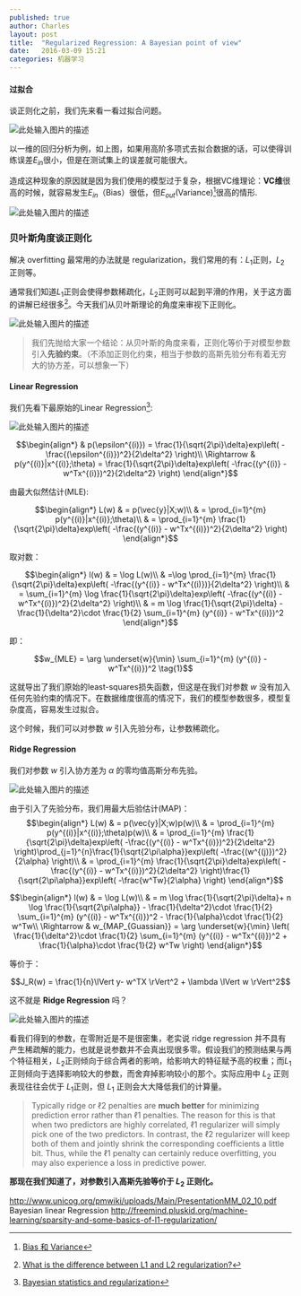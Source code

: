 ```yaml
---
published: true
author: Charles
layout: post
title:  "Regularized Regression: A Bayesian point of view"
date:   2016-03-09 15:21
categories: 机器学习
---
```


#### 过拟合
谈正则化之前，我们先来看一看过拟合问题。

![此处输入图片的描述][1]

以一维的回归分析为例，如上图，如果用高阶多项式去拟合数据的话，可以使得训练误差$E_{in}$很小，但是在测试集上的误差就可能很大。

造成这种现象的原因就是因为我们使用的模型过于复杂，根据VC维理论：**VC维**很高的时候，就容易发生$E_{in}$（Bias）很低，但$E_{out}$(Variance)[^1]很高的情形.

![此处输入图片的描述][2]

### 贝叶斯角度谈正则化
解决 overfitting 最常用的办法就是 regularization，我们常用的有：$L_1$正则，$L_2$正则等。

通常我们知道$L_1$正则会使得参数稀疏化，$L_2$正则可以起到平滑的作用，关于这方面的讲解已经很多[^3]。今天我们从贝叶斯理论的角度来审视下正则化。

![此处输入图片的描述][3]

> 我们先抛给大家一个结论：从贝叶斯的角度来看，正则化等价于对模型参数引入**先验约束**。（不添加正则化约束，相当于参数的高斯先验分布有着无穷大的协方差，可以想象一下）

#### Linear Regression
我们先看下最原始的Linear Regression[^5]:

![此处输入图片的描述][4]

$$\begin{align*}
 & p(\epsilon^{(i)})  = \frac{1}{\sqrt{2\pi}\delta}exp\left(  -\frac{(\epsilon^{(i)})^2}{2\delta^2} \right)\\
 \Rightarrow & p(y^{(i)}|x^{(i)};\theta) = \frac{1}{\sqrt{2\pi}\delta}exp\left( -\frac{(y^{(i)} - w^Tx^{(i)})^2}{2\delta^2}  \right)
\end{align*}$$

由最大似然估计(MLE):

$$\begin{align*}
L(w) & = p(\vec{y}|X;w)\\
& = \prod_{i=1}^{m} p(y^{(i)}|x^{(i)};\theta)\\
& = \prod_{i=1}^{m} \frac{1}{\sqrt{2\pi}\delta}exp\left( -\frac{(y^{(i)} - w^Tx^{(i)})^2}{2\delta^2}  \right)
\end{align*}$$

取对数：

$$\begin{align*}
l(w) & = \log L(w)\\
& =\log \prod_{i=1}^{m} \frac{1}{\sqrt{2\pi}\delta}exp\left( -\frac{(y^{(i)} - w^Tx^{(i)})}{2\delta^2}  \right)\\
& = \sum_{i=1}^{m} \log \frac{1}{\sqrt{2\pi}\delta}exp\left( -\frac{(y^{(i)} - w^Tx^{(i)})^2}{2\delta^2}  \right)\\
& = m \log \frac{1}{\sqrt{2\pi}\delta} - \frac{1}{\delta^2}\cdot \frac{1}{2} \sum_{i=1}^{m} (y^{(i)} - w^Tx^{(i)})^2
\end{align*}$$

即：

$$w_{MLE} = \arg \underset{w}{\min} \sum_{i=1}^{m} (y^{(i)} - w^Tx^{(i)})^2 \tag{1}$$

这就导出了我们原始的least-squares损失函数，但这是在我们对参数 $w$ 没有加入任何先验约束的情况下。在数据维度很高的情况下，我们的模型参数很多，模型复杂度高，容易发生过拟合。

这个时候，我们可以对参数 $w$ 引入先验分布，让参数稀疏化。

####  Ridge Regression
我们对参数 $w$ 引入协方差为 $\alpha$ 的零均值高斯分布先验。

![此处输入图片的描述][5]

由于引入了先验分布，我们用最大后验估计(MAP)：
$$\begin{align*}
L(w) & = p(\vec{y}|X;w)p(w)\\
& = \prod_{i=1}^{m} p(y^{(i)}|x^{(i)};\theta)p(w)\\
& = \prod_{i=1}^{m} \frac{1}{\sqrt{2\pi}\delta}exp\left( -\frac{(y^{(i)} - w^Tx^{(i)})^2}{2\delta^2}  \right)\prod_{j=1}^{n}\frac{1}{\sqrt{2\pi\alpha}}exp\left( -\frac{(w^{(j)})^2}{2\alpha}  \right)\\
& = \prod_{i=1}^{m} \frac{1}{\sqrt{2\pi}\delta}exp\left( -\frac{(y^{(i)} - w^Tx^{(i)})^2}{2\delta^2}  \right)\frac{1}{\sqrt{2\pi\alpha}}exp\left( -\frac{w^Tw}{2\alpha}  \right)
\end{align*}$$

$$\begin{align*}
l(w) & = \log L(w)\\
& = m \log \frac{1}{\sqrt{2\pi}\delta}+ n \log \frac{1}{\sqrt{2\pi\alpha}} - \frac{1}{\delta^2}\cdot \frac{1}{2} \sum_{i=1}^{m} (y^{(i)} - w^Tx^{(i)})^2 - \frac{1}{\alpha}\cdot \frac{1}{2} w^Tw\\
 \Rightarrow & w_{MAP_{Guassian}} = \arg \underset{w}{\min} \left( \frac{1}{\delta^2}\cdot \frac{1}{2} \sum_{i=1}^{m} (y^{(i)} - w^Tx^{(i)})^2 + \frac{1}{\alpha}\cdot \frac{1}{2} w^Tw \right)
\end{align*}$$

等价于：

$$J_R(w) = \frac{1}{n}\lVert y- w^TX \rVert^2 + \lambda \lVert w \rVert^2$$

这不就是 **Ridge Regression** 吗？

![此处输入图片的描述][6]

看我们得到的参数，在零附近是不是很密集，老实说 ridge regression 并不具有产生稀疏解的能力，也就是说参数并不会真出现很多零。假设我们的预测结果与两个特征相关，$L_2$正则倾向于综合两者的影响，给影响大的特征赋予高的权重；而$L_1$正则倾向于选择影响较大的参数，而舍弃掉影响较小的那个。实际应用中 $L_2$ 正则表现往往会优于 $L_1$正则，但 $L_1$ 正则会大大降低我们的计算量。

> Typically ridge or ℓ2 penalties are **much better** for minimizing prediction error rather than ℓ1 penalties. The reason for this is that when two predictors are highly correlated, ℓ1 regularizer will simply pick one of the two predictors. In contrast, the ℓ2 regularizer will keep both of them and jointly shrink the corresponding coefficients a little bit. Thus, while the ℓ1 penalty can certainly reduce overfitting, you may also experience a loss in predictive power. 

**那现在我们知道了，对参数引入高斯先验等价于 $L_2$ 正则化。**

http://www.unicog.org/pmwiki/uploads/Main/PresentationMM_02_10.pdf
Bayesian linear Regression
http://freemind.pluskid.org/machine-learning/sparsity-and-some-basics-of-l1-regularization/


  [^1]: [Bias 和 Variance](http://charlesx.top/2016/03/Bias-Variance/)
  [^2]: [《A Few useful things to Know About machine Learning》读后感](http://blog.csdn.net/danameng/article/details/21563093)
  [^3]: [What is the difference between L1 and L2 regularization?](https://www.quora.com/What-is-the-difference-between-L1-and-L2-regularization)
  [^4]: [ Bayesian Linear Regression](http://web.cse.ohio-state.edu/~kulis/teaching/788_sp12/scribe_notes/lecture5.pdf)
  [^5]: [Bayesian statistics and regularization](http://cs229.stanford.edu/notes/cs229-notes5.pdf)


  [1]: http://7xjbdi.com1.z0.glb.clouddn.com/2016-03-10_170512.png
  [2]: http://7xjbdi.com1.z0.glb.clouddn.com/2016-03-10_171146.png?imageView2/2/w/400
  [3]: http://7xjbdi.com1.z0.glb.clouddn.com/117ec65eb609d8ea9f05c227130724a6_b.png?imageView2/2/w/400
  [4]: http://7xjbdi.com1.z0.glb.clouddn.com/2016-03-10_180932.png
  [5]: http://7xjbdi.com1.z0.glb.clouddn.com/ridge_re.png
  [6]: http://7xjbdi.com1.z0.glb.clouddn.com/2016-03-10_195835.png?imageView2/2/w/400